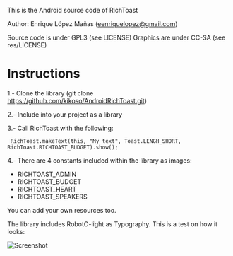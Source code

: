 This is the Android source code of RichToast

Author: Enrique López Mañas (eenriquelopez@gmail.com)

Source code is under GPL3 (see LICENSE)
Graphics are under CC-SA (see res/LICENSE)


Instructions
==============

1.- Clone the library (git clone https://github.com/kikoso/AndroidRichToast.git)

2.- Include into your project as a library

3.- Call RichToast with the following:

   
	 RichToast.makeText(this, "My text", Toast.LENGH_SHORT, RichToast.RICHTOAST_BUDGET).show();


4.- There are 4 constants included within the library as images:

* RICHTOAST_ADMIN
* RICHTOAST_BUDGET
* RICHTOAST_HEART
* RICHTOAST_SPEAKERS

You can add your own resources too.

The library includes RobotO-light as Typography. This is a test on how it looks:

![Screenshot](https://raw.github.com/kikoso/AndroidRichToast/master/assets/screenshot.png)
